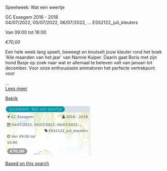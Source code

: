 Speelweek: Wat een weertje

GC Essegem 2016 - 2018  
04/07/2022, 05/07/2022, 06/07/2022, ... ESS2122\_juli\_kleuters  

Van 09:00 tot 16:00

*€70,00*

  

Een hele week lang speelt, beweegt en knutselt jouw kleuter rond het boek 'Alle maanden van het jaar' van Nannie Kuiper. Daarin gaat Boris met zijn hond Basje op zoek naar wat er allemaal te beleven valt van januari tot december. Voor onze enthousiaste animatoren het perfecte vertrekpunt voor

...  
[Lees meer](https://tickets.vgc.be/activity/subscribe/ESS2122_juli_kleuters)

[Bekijk](https://tickets.vgc.be/activity/subscribe/ESS2122_juli_kleuters)

![](74108.png)

[Based on this search](https://tickets.vgc.be/activity/index?&vrijeplaatsen=1&Age%5B%5D=3%2C5&entity=109)